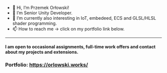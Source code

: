 - 👋 Hi, I’m Przemek Orłowski!
- 👀 I’m Senior Unity Developer.
- 🌱 I’m currently also interesting in IoT, embedeed, ECS and GLSL/HLSL shader programming.
- 📫 How to reach me -> click on my portfolio link below.

---

#### I am open to occasional assignments, full-time work offers and contact about my projects and extensions.

### Portfolio: https://orlowski.works/
